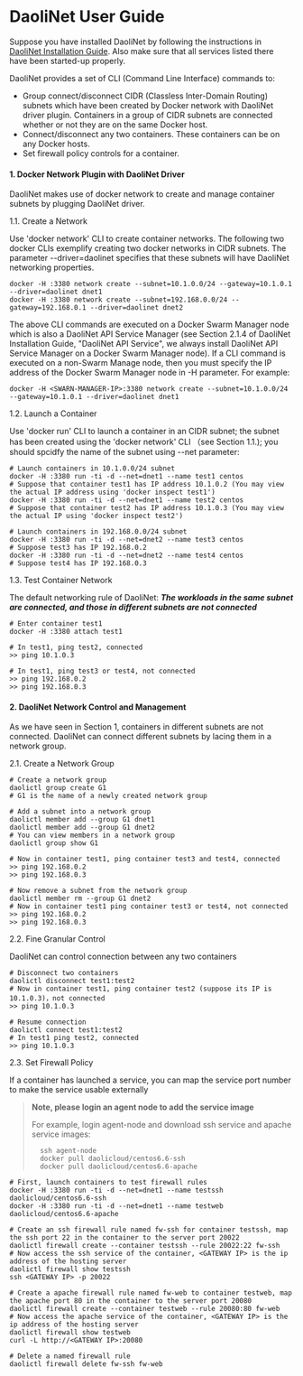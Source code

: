 DaoliNet User Guide
=========

Suppose you have installed DaoliNet by following the instructions in [DaoliNet Installation Guide](DaoliNetInstallGuide-en.md). Also make sure that all services listed there have been started-up properly.

DaoliNet provides a set of CLI (Command Line Interface) commands to:
* Group connect/disconnect CIDR (Classless Inter-Domain Routing) subnets which have been created by Docker network with DaoliNet driver plugin. Containers in a group of CIDR subnets are connected whether or not they are on the same Docker host.
* Connect/disconnect any two containers. These containers can be on any Docker hosts.
* Set firewall policy controls for a container.

#### 1. Docker Network Plugin with DaoliNet Driver

DaoliNet makes use of docker network to create and manage container subnets by plugging DaoliNet driver.

1.1. Create a Network

Use 'docker network' CLI to create container networks. The following two docker CLIs exemplify creating two docker networks in CIDR subnets. The parameter --driver=daolinet specifies that these subnets will have DaoliNet networking properties.

    docker -H :3380 network create --subnet=10.1.0.0/24 --gateway=10.1.0.1 --driver=daolinet dnet1
    docker -H :3380 network create --subnet=192.168.0.0/24 --gateway=192.168.0.1 --driver=daolinet dnet2

The above CLI commands are executed on a Docker Swarm Manager node which is also a DaoliNet API Service Manager (see Section 2.1.4 of DaoliNet Installation Guide, "DaoliNet API Service", we always install DaoliNet API Service Manager on a Docker Swarm Manager node). If a CLI command is executed on a non-Swarm Manage node, then you must specify the IP address of the Docker Swarm Manager node in -H parameter. For example:

	docker -H <SWARN-MANAGER-IP>:3380 network create --subnet=10.1.0.0/24 --gateway=10.1.0.1 --driver=daolinet dnet1

1.2. Launch a Container

Use 'docker run' CLI to launch a container in an CIDR subnet; the subnet has been created using the 'docker network' CLI （see Section 1.1.); you should spcidfy the name of the subnet using --net parameter:

    # Launch containers in 10.1.0.0/24 subnet
    docker -H :3380 run -ti -d --net=dnet1 --name test1 centos
    # Suppose that container test1 has IP address 10.1.0.2 (You may view the actual IP address using 'docker inspect test1') 
    docker -H :3380 run -ti -d --net=dnet1 --name test2 centos
    # Suppose that container test2 has IP address 10.1.0.3 (You may view the actual IP using 'docker inspect test2') 

    # Launch containers in 192.168.0.0/24 subnet
    docker -H :3380 run -ti -d --net=dnet2 --name test3 centos
    # Suppose test3 has IP 192.168.0.2
    docker -H :3380 run -ti -d --net=dnet2 --name test4 centos
    # Suppose test4 has IP 192.168.0.3

1.3. Test Container Network

The default networking rule of DaoliNet: ***The workloads in the same subnet are connected, and those in different subnets are not connected***

    # Enter container test1
    docker -H :3380 attach test1

    # In test1, ping test2, connected
    >> ping 10.1.0.3
    
    # In test1, ping test3 or test4, not connected
    >> ping 192.168.0.2
    >> ping 192.168.0.3

#### 2. DaoliNet Network Control and Management

As we have seen in Section 1, containers in different subnets are not connected. DaoliNet can connect different subnets by lacing them in a network group.

2.1. Create a Network Group

    # Create a network group
    daolictl group create G1
    # G1 is the name of a newly created network group

    # Add a subnet into a network group
    daolictl member add --group G1 dnet1
    daolictl member add --group G1 dnet2
    # You can view members in a network group
    daolictl group show G1
    
    # Now in container test1, ping container test3 and test4, connected
    >> ping 192.168.0.2
    >> ping 192.168.0.3

    # Now remove a subnet from the network group
    daolictl member rm --group G1 dnet2
    # Now in container test1 ping container test3 or test4, not connected
    >> ping 192.168.0.2
    >> ping 192.168.0.3

2.2. Fine Granular Control

DaoliNet can control connection between any two containers

    # Disconnect two containers
    daolictl disconnect test1:test2
    # Now in container test1, ping container test2 (suppose its IP is 10.1.0.3)，not connected
    >> ping 10.1.0.3

    # Resume connection
    daolictl connect test1:test2
    # In test1 ping test2, connected
    >> ping 10.1.0.3

2.3. Set Firewall Policy

If a container has launched a service, you can map the service port number to make the service usable externally

> **Note, please login an agent node to add the service image**
>
> For example, login agent-node and download ssh service and apache service images:
>
>       ssh agent-node
>       docker pull daolicloud/centos6.6-ssh
>       docker pull daolicloud/centos6.6-apache

    # First, launch containers to test firewall rules
    docker -H :3380 run -ti -d --net=dnet1 --name testssh daolicloud/centos6.6-ssh
    docker -H :3380 run -ti -d --net=dnet1 --name testweb daolicloud/centos6.6-apache

    # Create an ssh firewall rule named fw-ssh for container testssh, map the ssh port 22 in the container to the server port 20022
    daolictl firewall create --container testssh --rule 20022:22 fw-ssh
    # Now access the ssh service of the container, <GATEWAY IP> is the ip address of the hosting server
    daolictl firewall show testssh
    ssh <GATEWAY IP> -p 20022

    # Create a apache firewall rule named fw-web to container testweb, map the apache port 80 in the container to the server port 20080
    daolictl firewall create --container testweb --rule 20080:80 fw-web
    # Now access the apache service of the container, <GATEWAY IP> is the ip address of the hosting server
    daolictl firewall show testweb
    curl -L http://<GATEWAY IP>:20080

    # Delete a named firewall rule
    daolictl firewall delete fw-ssh fw-web



